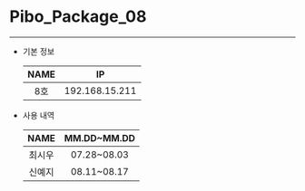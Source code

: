 # Pibo_Package_08
---

* 기본 정보

    |NAME|IP|
    |:---:|:---:|
    |8호|192.168.15.211|


* 사용 내역

    |NAME|MM.DD~MM.DD|
    |:---:|:---:|
    |최시우|07.28~08.03|
    |신예지|08.11~08.17|


    
